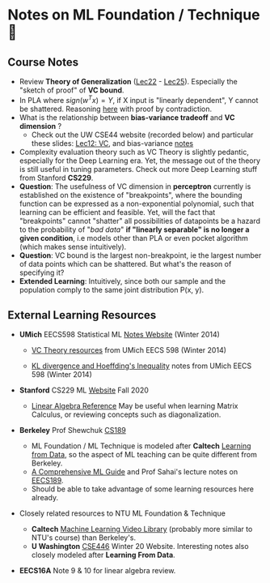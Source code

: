 # Notes on ML Foundation / Technique :rocket: 

## Course Notes

- Review **Theory of Generalization**   ([Lec22](https://www.youtube.com/watch?v=rUFqB5Z3YHQ&list=PLXVfgk9fNX2I7tB6oIINGBmW50rrmFTqf&index=22) - [Lec25](https://www.youtube.com/watch?v=rUFqB5Z3YHQ&list=PLXVfgk9fNX2I7tB6oIINGBmW50rrmFTqf&index=22)). Especially the "sketch of proof" of **VC bound**.
- In PLA where $`sign(w^Tx) = Y`$, if X input is "linearly dependent", Y cannot be shattered. Reasoning [here](https://youtu.be/9kra9i6jS1g?t=4440) with proof by contradiction. 
- What is the relationship between **bias-variance tradeoff** and **VC dimension** ? 
    - Check out the UW CSE44 website (recorded below) and particular these slides: [Lec12: VC](https://courses.cs.washington.edu/courses/cse446/20wi/Lecture12/12_VC.pdf), and bias-variance [notes](https://courses.cs.washington.edu/courses/cse446/20wi/Section4/section4.pdf)
- Complexity evaluation theory such as VC Theory is slightly pedantic, especially for the Deep Learning era. Yet, the message out of the theory is still useful in tuning parameters. Check out more Deep Learning stuff from Stanford **CS229**.
- **Question**: The usefulness of VC dimension in **perceptron** currently is established on the existence of "breakpoints", where the bounding function can be expressed as a non-exponential polynomial, such that learning can be efficient and feasible. Yet, will the fact that "breakpoints" cannot "shatter" all possibilities of datapoints be a hazard to the probability of "*bad data*" **if "linearly separable" is no longer a given condition**, i.e models other than PLA or even pocket algorithm (which makes sense intuitively).
- **Question**: VC bound is the largest non-breakpoint, ie the largest number of data points which can be shattered. But what's the reason of specifying it?
- **Extended Learning**: Intuitively, since both our sample and the population comply to the same joint distribution P(x, y).

## External Learning Resources
- **UMich** EECS598 Statistical ML [Notes Website](https://web.eecs.umich.edu/~cscott/past_courses/eecs598w14/index.html) (Winter 2014)
    - [VC Theory resources](https://web.eecs.umich.edu/~cscott/past_courses/eecs598w14/notes/05_vc_theory.pdf) from UMich EECS 598 (Winter 2014)

    - [KL divergence and Hoeffding's Inequality](https://web.eecs.umich.edu/~cscott/past_courses/eecs598w14/notes/03_hoeffding.pdf) notes from UMich EECS 598 (Winter 2014)

- **Stanford** CS229 ML [Website](http://cs229.stanford.edu/syllabus-fall2020.html) Fall 2020
    - [Linear Algebra Reference](http://cs229.stanford.edu/notes2020fall/notes2020fall/linalg2.pdf)
    May be useful when learning Matrix Calculus, or reviewing concepts such as diagonalization.
- **Berkeley** Prof Shewchuk [CS189](https://people.eecs.berkeley.edu/~jrs/189/)
    - ML Foundation / ML Technique is modeled after **Caltech** [Learning from Data](https://work.caltech.edu/telecourse), so the aspect of ML teaching can be quite different from Berkeley.
    - [A Comprehensive ML Guide](http://snasiriany.me/files/ml-book.pdf) and Prof Sahai's lecture notes on [EECS189](https://www.eecs189.org).
    - Should be able to take advantage of some learning resources here already.
- Closely related resources to NTU ML Foundation & Technique
    - **Caltech** [Machine Learning Video Library](https://work.caltech.edu/library/index.html) (probably more similar to NTU's course) than Berkeley's.
    - **U Washington** [CSE446](https://courses.cs.washington.edu/courses/cse446/20wi/) Winter 20 Website. Interesting notes also closely modeled after **Learning From Data**.
- **EECS16A** Note 9 & 10 for linear algebra review.
